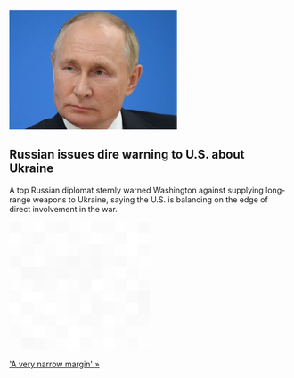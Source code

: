 
![Russian issues dire warning to U.S. about Ukraine](./20220902175720.png)
## Russian issues dire warning to U.S. about Ukraine

A top Russian diplomat sternly warned Washington against supplying long-range weapons to Ukraine, saying the U.S. is balancing on the edge of direct involvement in the war.

![pic](../square_bg.png)

['A very narrow margin' »](https://www.yahoo.com/news/russia-warns-us-off-sending-145319107.html)
